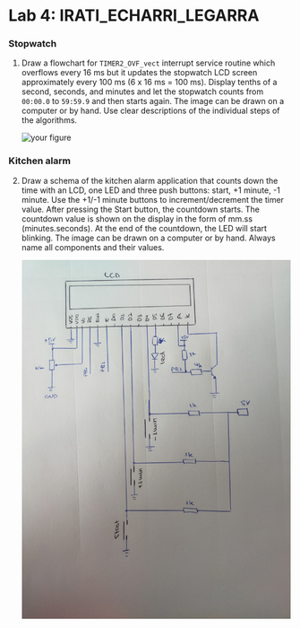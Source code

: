 # Lab 4: IRATI_ECHARRI_LEGARRA

### Stopwatch

1. Draw a flowchart for `TIMER2_OVF_vect` interrupt service routine which overflows every 16&nbsp;ms but it updates the stopwatch LCD screen approximately every 100&nbsp;ms (6 x 16&nbsp;ms = 100&nbsp;ms). Display tenths of a second, seconds, and minutes and let the stopwatch counts from `00:00.0` to `59:59.9` and then starts again. The image can be drawn on a computer or by hand. Use clear descriptions of the individual steps of the algorithms.

   ![your figure]([[https://github.com/IratiEcharri/digital-electronics-2/blob/main/Lab4_lcd/Lab4HW.pdf](https://github.com/IratiEcharri/digital-electronics-2/blob/main/Lab4HW_page-0001.jpg)](https://github.com/IratiEcharri/digital-electronics-2/blob/main/Lab4HW_page-0001.jpg))

### Kitchen alarm

2. Draw a schema of the kitchen alarm application that counts down the time with an LCD, one LED and three push buttons: start, +1 minute, -1 minute. Use the +1/-1 minute buttons to increment/decrement the timer value. After pressing the Start button, the countdown starts. The countdown value is shown on the display in the form of mm.ss (minutes.seconds). At the end of the countdown, the LED will start blinking. The image can be drawn on a computer or by hand. Always name all components and their values.

   ![your figure](https://github.com/IratiEcharri/digital-electronics-2/blob/main/Lab4_lcd/Lab4HW2.jpg)
